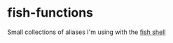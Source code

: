 fish-functions
==============

Small collections of aliases I'm using with the [fish shell](https://fishshell.com/)
